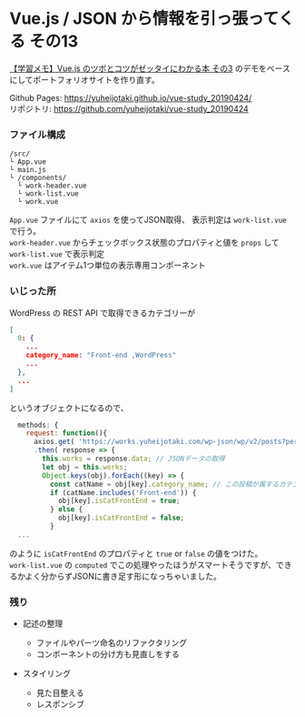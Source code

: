 # Vue.js / JSON から情報を引っ張ってくる その13



[【学習メモ】Vue.js のツボとコツがゼッタイにわかる本 その3](https://yuheijotaki.hatenablog.com/entry/2019/04/05/101951) のデモをベースにしてポートフォリオサイトを作り直す。

Github Pages: https://yuheijotaki.github.io/vue-study_20190424/  
リポジトリ: https://github.com/yuheijotaki/vue-study_20190424



### ファイル構成

```
/src/
└ App.vue
└ main.js
└ /components/
  └ work-header.vue
  └ work-list.vue
  └ work.vue
```

`App.vue` ファイルにて `axios` を使ってJSON取得、 表示判定は `work-list.vue` で行う。  
`work-header.vue` からチェックボックス状態のプロパティと値を `props` して  `work-list.vue` で表示判定  
`work.vue` はアイテム1つ単位の表示専用コンポーネント



### いじった所

WordPress の REST API で取得できるカテゴリーが

```json
[
  0: {
    ...
    category_name: "Front-end ,WordPress"
    ...
  },
  ...
]
```

というオブジェクトになるので、

```javascript
  methods: {
    request: function(){
      axios.get( 'https://works.yuheijotaki.com/wp-json/wp/v2/posts?per_page=100' )
      .then( response => {
        this.works = response.data; // JSONデータの取得
        let obj = this.works;
        Object.keys(obj).forEach((key) => {
          const catName = obj[key].category_name; // この投稿が属するカテゴリー
          if (catName.includes('Front-end')) {
            obj[key].isCatFrontEnd = true;
          } else {
            obj[key].isCatFrontEnd = false;
          }
  ...
```

のように `isCatFrontEnd` のプロパティと `true` or `false` の値をつけた。  
`work-list.vue` の `computed` でこの処理やったほうがスマートそうですが、できるかよく分からずJSONに書き足す形になっちゃいました。



### 残り

- 記述の整理
  - ファイルやパーツ命名のリファクタリング
  - コンポーネントの分け方も見直しをする

- スタイリング
  - 見た目整える
  - レスポンシブ







